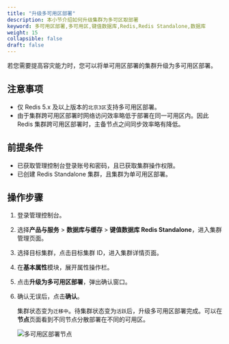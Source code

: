 ```yaml
---
title: "升级多可用区部署"
description: 本小节介绍如何升级集群为多可区取部署
keyword: 多可用区部署,多可用区,键值数据库,Redis,Redis Standalone,数据库
weight: 15
collapsible: false
draft: false
---
```


若您需要提高容灾能力时，您可以将单可用区部署的集群升级为多可用区部署。

## 注意事项

- 仅 Redis 5.x 及以上版本的`北京3区`支持多可用区部署。
- 由于集群跨可用区部署时网络访问效率略低于部署在同一可用区内。因此 Redis 集群跨可用区部署时，主备节点之间同步效率略有降低。

## 前提条件

- 已获取管理控制台登录账号和密码，且已获取集群操作权限。
- 已创建 Redis Standalone 集群，且集群为单可用区部署。

## 操作步骤

1. 登录管理控制台。
2. 选择**产品与服务** > **数据库与缓存** > **键值数据库 Redis Standalone**，进入集群管理页面。
3. 选择目标集群，点击目标集群 ID，进入集群详情页面。
4. 在**基本属性**模块，展开属性操作栏。
5. 点击**升级为多可用区部署**，弹出确认窗口。
6. 确认无误后，点击**确认**。

   集群状态变为`迁移中`。待集群状态变为`活跃`后，升级多可用区部署完成。可以在**节点**页面看到不同节点分散部署在不同的可用区。

   <img src="../../../_images/multi_zones_success.png" alt="多可用区部署节点" />
